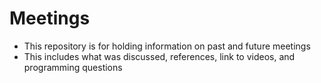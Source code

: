 # Meetings
- This repository is for holding information on past and future meetings
- This includes what was discussed, references, link to videos, and programming questions
